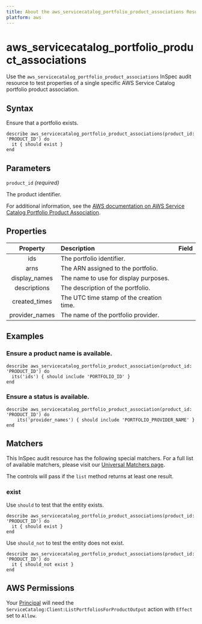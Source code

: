 ```yaml
---
title: About the aws_servicecatalog_portfolio_product_associations Resource
platform: aws
---
```


# aws\_servicecatalog\_portfolio\_product\_associations

Use the `aws_servicecatalog_portfolio_product_associations` InSpec audit resource to test properties of a single specific AWS Service Catalog portfolio product association.

## Syntax

Ensure that a portfolio exists.

    describe aws_servicecatalog_portfolio_product_associations(product_id: 'PRODUCT_ID') do
      it { should exist }
    end

## Parameters

`product_id` _(required)_

The product identifier.

For additional information, see the [AWS documentation on AWS Service Catalog Portfolio Product Association](https://docs.aws.amazon.com/AWSCloudFormation/latest/UserGuide/aws-resource-servicecatalog-portfolioproductassociation.html).

## Properties

| Property | Description | Field |
| :---: | :--- | :---: |
| ids | The portfolio identifier. |
| arns | The ARN assigned to the portfolio. |
| display_names | The name to use for display purposes. |
| descriptions | The description of the portfolio. |
| created_times | The UTC time stamp of the creation time. |
| provider_names | The name of the portfolio provider. |

## Examples

### Ensure a product name is available.

    describe aws_servicecatalog_portfolio_product_association(product_id: 'PRODUCT_ID') do
      its('ids') { should include 'PORTFOLIO_ID' }
    end

### Ensure a status is available.

    describe aws_servicecatalog_portfolio_product_association(product_id: 'PRODUCT_ID') do
        its('provider_names') { should include 'PORTFOLIO_PROVIDER_NAME' }
    end

## Matchers

This InSpec audit resource has the following special matchers. For a full list of available matchers, please visit our [Universal Matchers page](https://www.inspec.io/docs/reference/matchers/).

The controls will pass if the `list` method returns at least one result.

### exist

Use `should` to test that the entity exists.

    describe aws_servicecatalog_portfolio_product_associations(product_id: 'PRODUCT_ID') do
      it { should exist }
    end

Use `should_not` to test the entity does not exist.

    describe aws_servicecatalog_portfolio_product_associations(product_id: 'PRODUCT_ID') do
      it { should_not exist }
    end

## AWS Permissions

Your [Principal](https://docs.aws.amazon.com/IAM/latest/UserGuide/intro-structure.html#intro-structure-principal) will need the `ServiceCatalog:Client:ListPortfoliosForProductOutput` action with `Effect` set to `Allow`.
